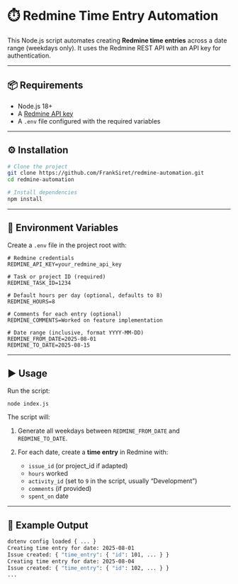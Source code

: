 # ⏱️ Redmine Time Entry Automation

This Node.js script automates creating **Redmine time entries** across a date range (weekdays only). It uses the Redmine REST API with an API key for authentication.

---

## 📦 Requirements

* Node.js 18+
* A [Redmine API key](https://www.redmine.org/projects/redmine/wiki/Rest_api#Authentication)
* A `.env` file configured with the required variables

---

## ⚙️ Installation

```bash
# Clone the project
git clone https://github.com/FrankSiret/redmine-automation.git
cd redmine-automation

# Install dependencies
npm install
```

---

## 🔑 Environment Variables

Create a `.env` file in the project root with:

```env
# Redmine credentials
REDMINE_API_KEY=your_redmine_api_key

# Task or project ID (required)
REDMINE_TASK_ID=1234

# Default hours per day (optional, defaults to 8)
REDMINE_HOURS=8

# Comments for each entry (optional)
REDMINE_COMMENTS=Worked on feature implementation

# Date range (inclusive, format YYYY-MM-DD)
REDMINE_FROM_DATE=2025-08-01
REDMINE_TO_DATE=2025-08-15
```

---

## ▶️ Usage

Run the script:

```bash
node index.js
```

The script will:

1. Generate all weekdays between `REDMINE_FROM_DATE` and `REDMINE_TO_DATE`.
2. For each date, create a **time entry** in Redmine with:

   * `issue_id` (or project\_id if adapted)
   * `hours` worked
   * `activity_id` (set to `9` in the script, usually “Development”)
   * `comments` (if provided)
   * `spent_on` date

---

## 📝 Example Output

```bash
dotenv config loaded { ... }
Creating time entry for date: 2025-08-01
Issue created: { "time_entry": { "id": 101, ... } }
Creating time entry for date: 2025-08-04
Issue created: { "time_entry": { "id": 102, ... } }
...
```
